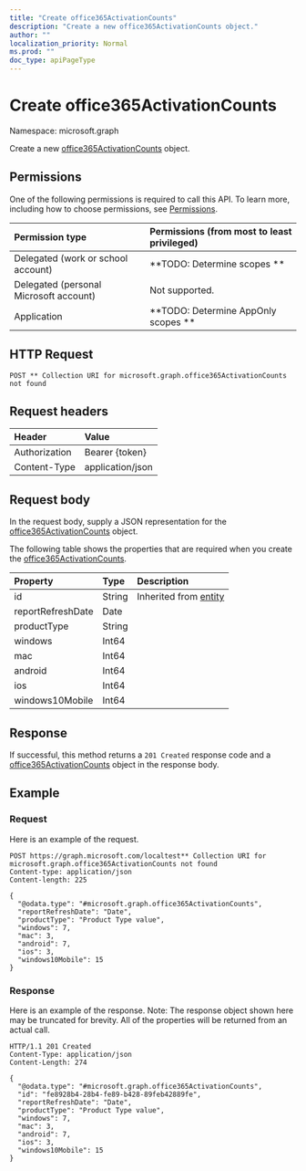 ```yaml
---
title: "Create office365ActivationCounts"
description: "Create a new office365ActivationCounts object."
author: ""
localization_priority: Normal
ms.prod: ""
doc_type: apiPageType
---
```


# Create office365ActivationCounts

Namespace: microsoft.graph

Create a new [office365ActivationCounts](../resources/office365activationcounts.md) object.

## Permissions
One of the following permissions is required to call this API. To learn more, including how to choose permissions, see [Permissions](/concepts/permissions-reference.md).

|Permission type|Permissions (from most to least privileged)|
|:---|:---|
|Delegated (work or school account)|**TODO: Determine scopes **|
|Delegated (personal Microsoft account)|Not supported.|
|Application|**TODO: Determine AppOnly scopes **|

## HTTP Request
<!-- {
  "blockType": "ignored"
}
-->
``` http
POST ** Collection URI for microsoft.graph.office365ActivationCounts not found
```

## Request headers
|Header|Value|
|:---|:---|
|Authorization|Bearer {token}|
|Content-Type|application/json|

## Request body
In the request body, supply a JSON representation for the [office365ActivationCounts](../resources/office365activationcounts.md) object.

The following table shows the properties that are required when you create the [office365ActivationCounts](../resources/office365activationcounts.md).

|Property|Type|Description|
|:---|:---|:---|
|id|String| Inherited from [entity](../resources/entity.md)|
|reportRefreshDate|Date||
|productType|String||
|windows|Int64||
|mac|Int64||
|android|Int64||
|ios|Int64||
|windows10Mobile|Int64||



## Response
If successful, this method returns a `201 Created` response code and a [office365ActivationCounts](../resources/office365activationcounts.md) object in the response body.

## Example

### Request
Here is an example of the request.
<!-- {
  "blockType": "request",
  "name": "create_office365activationcounts_from_"
}
-->
``` http
POST https://graph.microsoft.com/localtest** Collection URI for microsoft.graph.office365ActivationCounts not found
Content-type: application/json
Content-length: 225

{
  "@odata.type": "#microsoft.graph.office365ActivationCounts",
  "reportRefreshDate": "Date",
  "productType": "Product Type value",
  "windows": 7,
  "mac": 3,
  "android": 7,
  "ios": 3,
  "windows10Mobile": 15
}
```

### Response
Here is an example of the response. Note: The response object shown here may be truncated for brevity. All of the properties will be returned from an actual call.
<!-- {
  "blockType": "response",
  "truncated": true,
  "@odata.type": "microsoft.graph.office365activationcounts"
}
-->
``` http
HTTP/1.1 201 Created
Content-Type: application/json
Content-Length: 274

{
  "@odata.type": "#microsoft.graph.office365ActivationCounts",
  "id": "fe8928b4-28b4-fe89-b428-89feb42889fe",
  "reportRefreshDate": "Date",
  "productType": "Product Type value",
  "windows": 7,
  "mac": 3,
  "android": 7,
  "ios": 3,
  "windows10Mobile": 15
}
```

